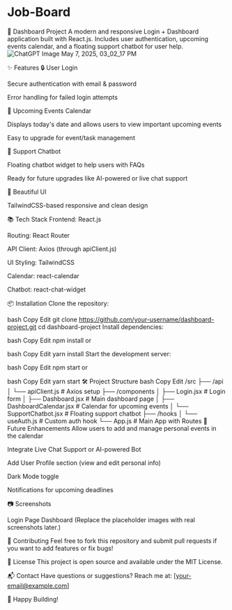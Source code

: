 # Job-Board
🚀 Dashboard Project
A modern and responsive Login + Dashboard application built with React.js.
Includes user authentication, upcoming events calendar, and a floating support chatbot for user help.
![ChatGPT Image May 7, 2025, 03_02_17 PM](https://github.com/user-attachments/assets/56de7cda-5303-4a80-85a2-3dc89f91e114)



✨ Features
🔒 User Login

Secure authentication with email & password

Error handling for failed login attempts

📅 Upcoming Events Calendar

Displays today's date and allows users to view important upcoming events

Easy to upgrade for event/task management

💬 Support Chatbot

Floating chatbot widget to help users with FAQs

Ready for future upgrades like AI-powered or live chat support

🌟 Beautiful UI

TailwindCSS-based responsive and clean design

📚 Tech Stack
Frontend: React.js

Routing: React Router

API Client: Axios (through apiClient.js)

UI Styling: TailwindCSS

Calendar: react-calendar

Chatbot: react-chat-widget

📦 Installation
Clone the repository:

bash
Copy
Edit
git clone https://github.com/your-username/dashboard-project.git
cd dashboard-project
Install dependencies:

bash
Copy
Edit
npm install
or

bash
Copy
Edit
yarn install
Start the development server:

bash
Copy
Edit
npm start
or

bash
Copy
Edit
yarn start
🛠️ Project Structure
bash
Copy
Edit
/src
 ├── /api
 │    └── apiClient.js          # Axios setup
 ├── /components
 │    ├── Login.jsx             # Login form
 │    ├── Dashboard.jsx         # Main dashboard page
 │    ├── DashboardCalendar.jsx # Calendar for upcoming events
 │    └── SupportChatbot.jsx    # Floating support chatbot
 ├── /hooks
 │    └── useAuth.js            # Custom auth hook
 └── App.js                     # Main App with Routes
🧠 Future Enhancements
 Allow users to add and manage personal events in the calendar

 Integrate Live Chat Support or AI-powered Bot

 Add User Profile section (view and edit personal info)

 Dark Mode toggle

 Notifications for upcoming deadlines

📷 Screenshots

Login Page	Dashboard
(Replace the placeholder images with real screenshots later.)

🤝 Contributing
Feel free to fork this repository and submit pull requests if you want to add features or fix bugs!

📄 License
This project is open source and available under the MIT License.

📬 Contact
Have questions or suggestions?
Reach me at: [your-email@example.com]

🏁 Happy Building!
